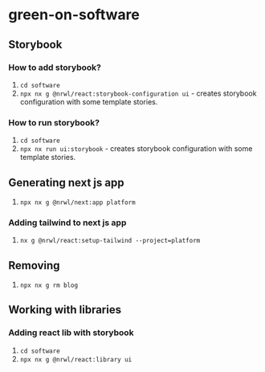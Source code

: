 # green-on-software

## Storybook

### How to add storybook?

1. `cd software`
2. `npx nx g @nrwl/react:storybook-configuration ui` - creates storybook configuration with some template stories.

### How to run storybook?

1. `cd software`
2. `npx nx run ui:storybook` - creates storybook configuration with some template stories.

## Generating next js app

1. `npx nx g @nrwl/next:app platform`

### Adding tailwind to next js app

1. `nx g @nrwl/react:setup-tailwind --project=platform`

## Removing

1. `npx nx g rm blog`

## Working with libraries

### Adding react lib with storybook

1. `cd software`
2. `npx nx g @nrwl/react:library ui`
